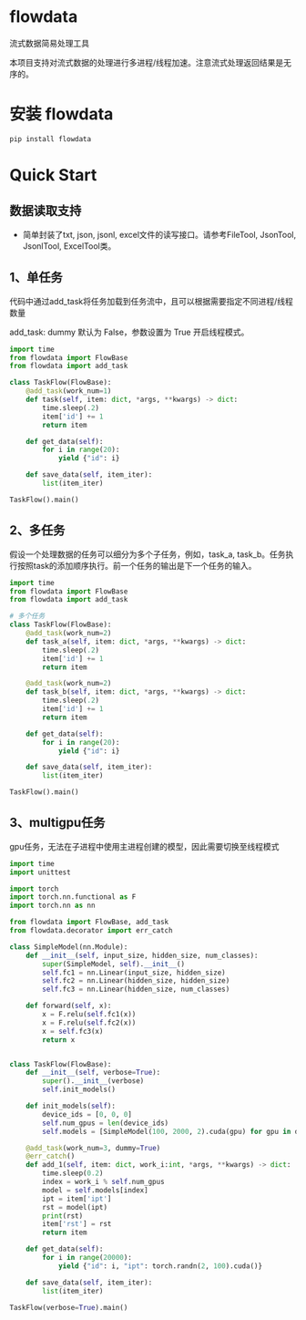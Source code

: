 # flowdata
流式数据简易处理工具

本项目支持对流式数据的处理进行多进程/线程加速。注意流式处理返回结果是无序的。


# 安装 flowdata

```
pip install flowdata
```


# Quick Start
## 数据读取支持
* 简单封装了txt, json, jsonl, excel文件的读写接口。请参考FileTool, JsonTool, JsonlTool, ExcelTool类。

## 1、单任务
代码中通过add_task将任务加载到任务流中，且可以根据需要指定不同进程/线程数量

add_task: dummy 默认为 False，参数设置为 True 开启线程模式。

```python
import time
from flowdata import FlowBase
from flowdata import add_task

class TaskFlow(FlowBase):
    @add_task(work_num=1)
    def task(self, item: dict, *args, **kwargs) -> dict:
        time.sleep(.2)
        item['id'] += 1
        return item

    def get_data(self):
        for i in range(20):
            yield {"id": i}

    def save_data(self, item_iter):
        list(item_iter)

TaskFlow().main()
```

## 2、多任务
假设一个处理数据的任务可以细分为多个子任务，例如，task_a, task_b。任务执行按照task的添加顺序执行。前一个任务的输出是下一个任务的输入。

```python
import time
from flowdata import FlowBase
from flowdata import add_task

# 多个任务
class TaskFlow(FlowBase):
    @add_task(work_num=2)
    def task_a(self, item: dict, *args, **kwargs) -> dict:
        time.sleep(.2)
        item['id'] += 1
        return item

    @add_task(work_num=2)
    def task_b(self, item: dict, *args, **kwargs) -> dict:
        time.sleep(.2)
        item['id'] += 1
        return item

    def get_data(self):
        for i in range(20):
            yield {"id": i}

    def save_data(self, item_iter):
        list(item_iter)

TaskFlow().main()
```

## 3、multigpu任务
gpu任务，无法在子进程中使用主进程创建的模型，因此需要切换至线程模式

```python
import time
import unittest

import torch
import torch.nn.functional as F
import torch.nn as nn

from flowdata import FlowBase, add_task
from flowdata.decorator import err_catch

class SimpleModel(nn.Module):
    def __init__(self, input_size, hidden_size, num_classes):
        super(SimpleModel, self).__init__()
        self.fc1 = nn.Linear(input_size, hidden_size)
        self.fc2 = nn.Linear(hidden_size, hidden_size)
        self.fc3 = nn.Linear(hidden_size, num_classes)

    def forward(self, x):
        x = F.relu(self.fc1(x))
        x = F.relu(self.fc2(x))
        x = self.fc3(x)
        return x


class TaskFlow(FlowBase):
    def __init__(self, verbose=True):
        super().__init__(verbose)
        self.init_models()

    def init_models(self):
        device_ids = [0, 0, 0]
        self.num_gpus = len(device_ids)
        self.models = [SimpleModel(100, 2000, 2).cuda(gpu) for gpu in device_ids]

    @add_task(work_num=3, dummy=True)
    @err_catch()
    def add_1(self, item: dict, work_i:int, *args, **kwargs) -> dict:
        time.sleep(0.2)
        index = work_i % self.num_gpus
        model = self.models[index]
        ipt = item['ipt']
        rst = model(ipt)
        print(rst)
        item['rst'] = rst
        return item

    def get_data(self):
        for i in range(20000):
            yield {"id": i, "ipt": torch.randn(2, 100).cuda()}

    def save_data(self, item_iter):
        list(item_iter)

TaskFlow(verbose=True).main()
```
